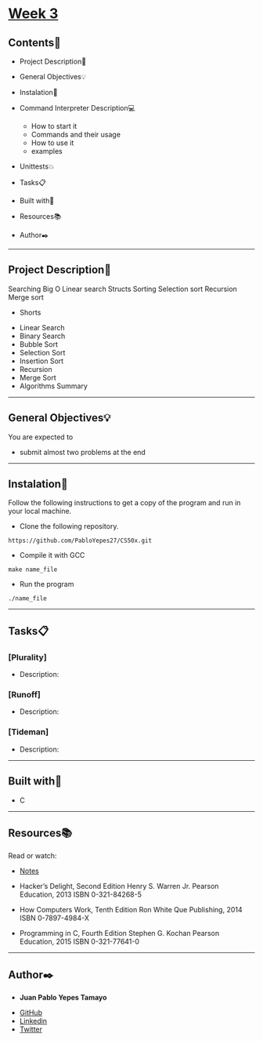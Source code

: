 # [Week 3](https://cs50.harvard.edu/x/2020/weeks/3/)

## Contents:open_file_folder:

- Project Description:newspaper:
- General Objectives:bulb:
- Instalation:wrench:
- Command Interpreter Description:computer:

	* How to start it
	* Commands and their usage
	* How to use it
	* examples

- Unittests:boom:
- Tasks:clipboard:
- Built with:hammer:
- Resources:books:
- Author:black_nib:

---

## Project Description:newspaper:

Searching
Big O
Linear search
Structs
Sorting
Selection sort
Recursion
Merge sort

* Shorts
- Linear Search
- Binary Search
- Bubble Sort
- Selection Sort
- Insertion Sort
- Recursion
- Merge Sort
- Algorithms Summary

---

## General Objectives:bulb:

You are expected to

* submit almost two problems at the end

---

## Instalation:wrench:

Follow the following instructions to get a copy of the program and run in your local machine.

* Clone the following repository.
```
https://github.com/PabloYepes27/CS50x.git
```

* Compile it with GCC
```
make name_file
```

* Run the program
```
./name_file
```
---

## Tasks:clipboard:

### [Plurality]
* Description: 


### [Runoff]
* Description: 

### [Tideman]
* Description:

---

## Built with:hammer:

* C

---

## Resources:books:

Read or watch:

* [Notes](https://cs50.harvard.edu/x/2020/notes/3/#:~:text=SearchingBig%20OLinear%20searchStructsSortingSelection%20sortRecursionMerge%20sort)

* Hacker’s Delight, Second Edition
Henry S. Warren Jr.
Pearson Education, 2013
ISBN 0-321-84268-5

* How Computers Work, Tenth Edition
Ron White
Que Publishing, 2014
ISBN 0-7897-4984-X

* Programming in C, Fourth Edition
Stephen G. Kochan
Pearson Education, 2015
ISBN 0-321-77641-0

---

## Author:black_nib:

* **Juan Pablo Yepes Tamayo**
 - [GitHub](https://github.com/PabloYepes27)
 - [Linkedin](https://www.linkedin.com/in/pablo-yepes-120495)
 - [Twitter](https://twitter.com/pabloyepes27)

